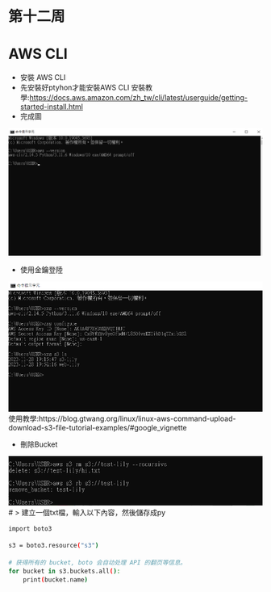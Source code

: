 # 第十二周
# AWS CLI
* 安裝 AWS CLI
* 先安裝好ptyhon才能安裝AWS CLI
安裝教學:https://docs.aws.amazon.com/zh_tw/cli/latest/userguide/getting-started-install.html
* 完成圖
<img src="../pic/1205.png">

* 使用金鑰登陸
<img src="../pic/1205-1.png">
使用教學:https://blog.gtwang.org/linux/linux-aws-command-upload-download-s3-file-tutorial-examples/#google_vignette

* 刪除Bucket
<img src="../pic/1205-2.png">
# 
> 建立一個txt檔，輸入以下內容，然後儲存成py

```sh
import boto3

s3 = boto3.resource("s3")

# 获得所有的 bucket, boto 会自动处理 API 的翻页等信息。
for bucket in s3.buckets.all():
    print(bucket.name)
```

